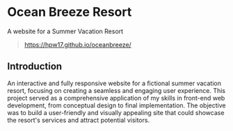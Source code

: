 # **Ocean Breeze Resort**
A website for a Summer Vacation Resort
> https://hpw17.github.io/oceanbreeze/

## **Introduction**
An interactive and fully responsive website for a fictional summer vacation resort, focusing on creating a seamless and engaging user experience. This project served as a comprehensive application of my skills in front-end web development, from conceptual design to final implementation. The objective was to build a user-friendly and visually appealing site that could showcase the resort's services and attract potential visitors.
